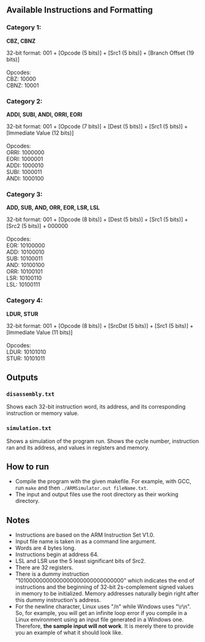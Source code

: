 ## Available Instructions and Formatting

### Category 1:

**CBZ, CBNZ**

32-bit format:
001 + [Opcode (5 bits)] + [Src1 (5 bits)] + [Branch Offset (19 bits)]
<br/><br/>
Opcodes: <br/>
CBZ: 10000 <br/>
CBNZ: 10001 <br/>

### Category 2:

**ADDI, SUBI, ANDI, ORRI, EORI**

32-bit format:
001 + [Opcode (7 bits)] + [Dest (5 bits)] + [Src1 (5 bits)] + [Immediate Value (12 bits)]
<br/><br/>
Opcodes: <br/>
ORRI: 1000000 <br/>
EORI: 1000001 <br/>
ADDI: 1000010 <br/>
SUBI: 1000011 <br/>
ANDI: 1000100 <br/>

### Category 3:

**ADD, SUB, AND, ORR, EOR, LSR, LSL**

32-bit format:
001 + [Opcode (8 bits)] + [Dest (5 bits)] + [Src1 (5 bits)] + [Src2 (5 bits)] + 000000
<br/><br/>
Opcodes: <br/>
EOR: 10100000 <br/>
ADD: 10100010 <br/>
SUB: 10100011 <br/>
AND: 10100100 <br/>
ORR: 10100101 <br/>
LSR: 10100110 <br/>
LSL: 10100111 <br/>

### Category 4:

**LDUR, STUR**

32-bit format:
001 + [Opcode (8 bits)] + [SrcDst (5 bits)] + [Src1 (5 bits)] + [Immediate Value (11 bits)]
<br/><br/>
Opcodes: <br/>
LDUR: 10101010 <br/>
STUR: 10101011 <br/>

## Outputs

### `disassembly.txt`

Shows each 32-bit instruction word, its address, and its corresponding instruction or memory value.

### `simulation.txt`

Shows a simulation of the program run. Shows the cycle number, instruction ran and its address, and values in registers and memory.

## How to run

- Compile the program with the given makefile. For example, with GCC, run `make` and then `./ARMSimulator.out fileName.txt`.
- The input and output files use the root directory as their working directory. 

## Notes

- Instructions are based on the ARM Instruction Set V1.0. <br/>
- Input file name is taken in as a command line argument. <br/>
- Words are 4 bytes long. <br/>
- Instructions begin at address 64. <br/>
- LSL and LSR use the 5 least significant bits of Src2. <br/>
- There are 32 registers. <br/>
- There is a dummy instruction "10100000000000000000000000000000" which indicates the end of instructions and the beginning of 32-bit 2s-complement signed values in memory to be initialized. Memory addresses naturally begin right after this dummy instruction's address. <br/>
- For the newline character, Linux uses "/n" while Windows uses "\r\n". So, for example, you will get an infinite loop error if you compile in a Linux environment using an input file generated in a Windows one. Therefore, **the sample input will not work**. It is merely there to provide you an example of what it should look like.
